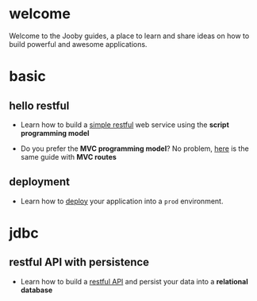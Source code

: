 # welcome

Welcome to the Jooby guides, a place to learn and share ideas on how to build powerful and awesome applications.

# basic

## hello restful

* Learn how to build a [simple restful](/guides/hello-restful) web service using the **script programming model**

* Do you prefer the **MVC programming model**? No problem, [here](/guides/hello-mvc-restful) is the same guide with **MVC routes**

## deployment

* Learn how to [deploy](/guides/deployment) your application into a ```prod``` environment.

# jdbc

## restful API with persistence

* Learn how to build a [restful API](/guides/restful-jdbi) and persist your data into a **relational database**
